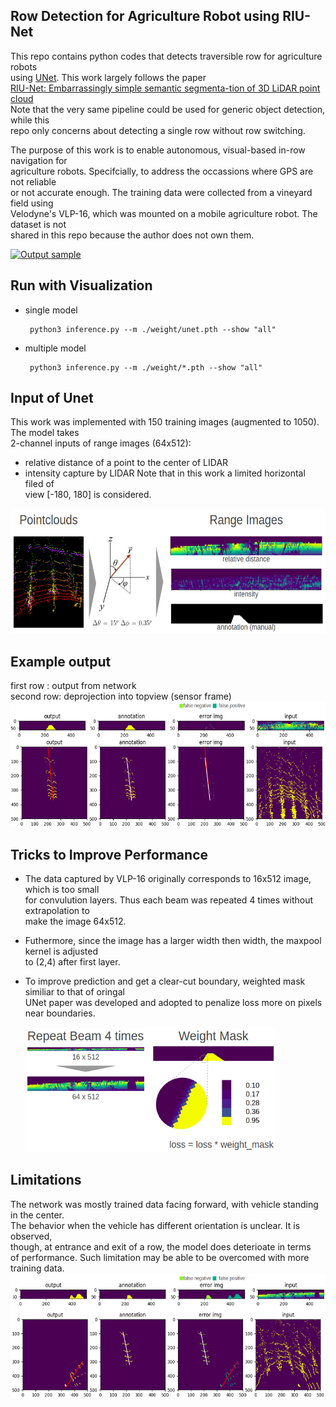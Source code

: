 ## Row Detection for Agriculture Robot using RIU-Net
This repo contains python codes that detects traversible row for agriculture robots  
using [UNet](https://arxiv.org/abs/1505.04597). This work largely follows the paper  
[RIU-Net: Embarrassingly simple semantic segmenta-tion of 3D LiDAR point cloud](https://arxiv.org/abs/1905.08748)  
Note that the very same pipeline could be used for generic object detection, while this  
repo only concerns about detecting a single row without row switching.

The purpose of this work is to enable autonomous, visual-based in-row navigation for  
agriculture robots. Specifcially, to address the occassions where GPS are not reliable  
 or not accurate enough. The training data were collected from a vineyard field using  
Velodyne's VLP-16, which was mounted on a mobile agriculture robot. The dataset is not  
shared in this repo because the author does not own them.  

[![Output sample](https://media.giphy.com/media/Xc4jD53oAicsWUtoZc/giphy.gif)](https://youtu.be/DEsyPNqfU5k)


## Run with Visualization
  
  * single model  
  
         python3 inference.py --m ./weight/unet.pth --show "all"
    
  * multiple model
  
         python3 inference.py --m ./weight/*.pth --show "all"


## Input of Unet
This work was implemented with 150 training images (augmented to 1050). The model takes  
2-channel inputs of range images (64x512):   
* relative distance of a point to the center of LIDAR  
* intensity capture by LIDAR
Note that in this work a limited horizontal filed of   
view [-180, 180] is considered.
<img src="./assets/range_image.png" width="600" height="200">


## Example output
first row : output from network  
second row: deprojection into topview (sensor frame)
<img src="./assets/sample_output1.png" width="600" height="200">

## Tricks to Improve Performance
* The data captured by VLP-16 originally corresponds to 16x512 image, which is too small  
for convulution layers. Thus each beam was repeated 4 times without extrapolation to  
make the image 64x512. 
* Futhermore, since the image has a larger width then width, the maxpool kernel is adjusted  
to (2,4) after first layer.
* To improve prediction and get a clear-cut boundary, weighted mask similiar to that of oringal  
UNet paper was developed and adopted to penalize loss more on pixels near boundaries.

   <img src="./assets/tricks.png" width="400" height="200">

## Limitations
The network was mostly trained data facing forward, with vehicle standing in the center.  
The behavior when the vehicle has different orientation is unclear.  It is observed,  
though, at entrance and exit of a row, the model does deterioate in terms  
of performance. Such limitation may be able to be overcomed with more training data.
  <img src="./assets/sample_output.png" width="600" height="200">
